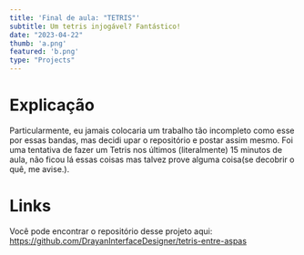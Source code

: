 ```yaml
---
title: 'Final de aula: "TETRIS"'
subtitle: Um tetris injogável? Fantástico!
date: "2023-04-22"
thumb: 'a.png'
featured: 'b.png'
type: "Projects"
---
```


# Explicação

Particularmente, eu jamais colocaria um trabalho tão incompleto como esse por essas bandas, mas decidi upar o repositório e postar assim mesmo.
Foi uma tentativa de fazer um Tetris nos últimos (literalmente) 15 minutos de aula, não ficou lá essas coisas mas talvez prove alguma coisa(se decobrir o quê, me avise.).

# Links

Você pode encontrar o repositório desse projeto aqui:
https://github.com/DrayanInterfaceDesigner/tetris-entre-aspas
